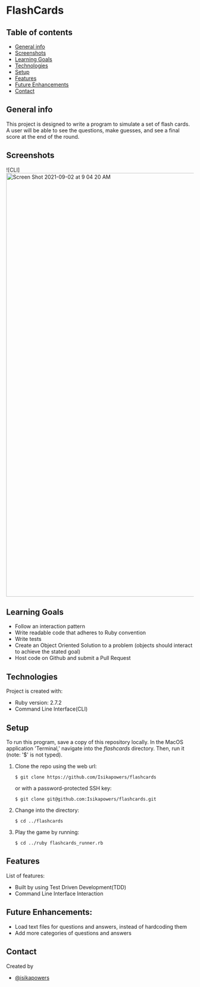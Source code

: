 #  FlashCards

## Table of contents
* [General info](#general-info)
* [Screenshots](#screenshots)
* [Learning Goals](#learning-goals)
* [Technologies](#technologies)
* [Setup](#setup)
* [Features](#features)
* [Future Enhancements](#future-enhancements)
* [Contact](#contact)

## General info
This project is designed to write a program to simulate a set of flash cards. A user will be able to see the questions, make guesses, and see a final score at the end of the round.

## Screenshots
![CLI]<img width="1138" alt="Screen Shot 2021-09-02 at 9 04 20 AM" src="https://user-images.githubusercontent.com/72399033/131868407-9ea12655-0b17-4950-8e51-4bca280b1f1e.png">

## Learning Goals
* Follow an interaction pattern
* Write readable code that adheres to Ruby convention
* Write tests
* Create an Object Oriented Solution to a problem (objects should interact to achieve the stated goal)
* Host code on Github and submit a Pull Request

## Technologies
Project is created with:
* Ruby version: 2.7.2
* Command Line Interface(CLI)

## Setup
To run this program, save a copy of this repository locally. In the MacOS
application 'Terminal,' navigate into the _flashcards_ directory.
Then, run it (note: '$' is not typed).
1. Clone the repo using the web url:
   ```
   $ git clone https://github.com/Isikapowers/flashcards
   ```
   or with a password-protected SSH key:
   ```
   $ git clone git@github.com:Isikapowers/flashcards.git
   ```
2. Change into the directory:
   ```
   $ cd ../flashcards
   ```
3. Play the game by running:
   ```
   $ cd ../ruby flashcards_runner.rb 
   ```

## Features
List of features:
* Built by using Test Driven Development(TDD)
* Command Line Interface Interaction

## Future Enhancements:
* Load text files for questions and answers, instead of hardcoding them
* Add more categories of questions and answers

## Contact
Created by
* [@isikapowers](https://github.com/Isikapowers)




